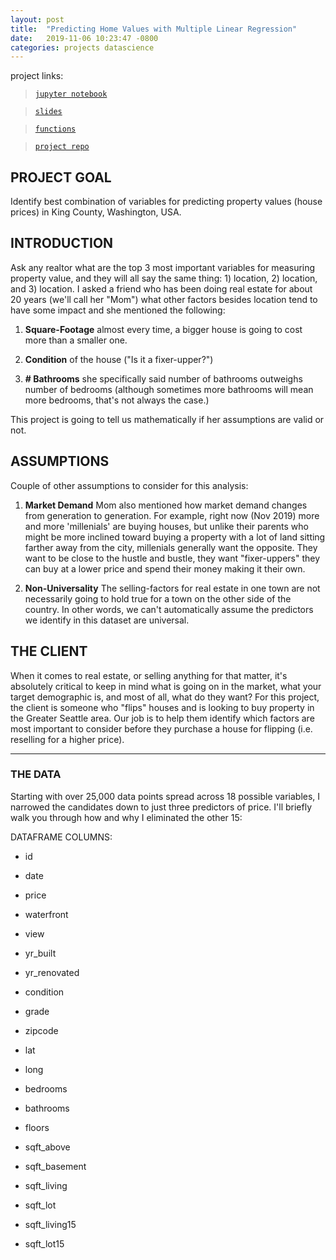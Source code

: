 ```yaml
---
layout: post
title:  "Predicting Home Values with Multiple Linear Regression"
date:   2019-11-06 10:23:47 -0800
categories: projects datascience
---
```



project links:
> [`jupyter notebook`](/projects/king-county/notebook.html)

> [`slides`](/projects/king-county/slides/index.html)

> [`functions`](/code.html)

> [`project repo`](/)

## PROJECT GOAL
Identify best combination of variables for predicting property values (house prices) in King County, Washington, USA.

## INTRODUCTION
Ask any realtor what are the top 3 most important variables for measuring property value, and they will all say the same thing: 1) location, 2) location, and 3) location. I asked a friend who has been doing real estate for about 20 years (we'll call her "Mom") what other factors besides location tend to have some impact and she mentioned the following:

1. **Square-Footage** almost every time, a bigger house is going to cost more than a smaller one.

2. **Condition** of the house ("Is it a fixer-upper?")

3. **# Bathrooms** she specifically said number of bathrooms outweighs number of bedrooms (although sometimes more bathrooms will mean more bedrooms, that's not always the case.)

This project is going to tell us mathematically if her assumptions are valid or not.

## ASSUMPTIONS
Couple of other assumptions to consider for this analysis:

1. **Market Demand** Mom also mentioned how market demand changes from generation to generation. For example, right now (Nov 2019) more and more 'millenials' are buying houses, but unlike their parents who might be more inclined toward buying a property with a lot of land sitting farther away from the city, millenials generally want the opposite. They want to be close to the hustle and bustle, they want "fixer-uppers" they can buy at a lower price and spend their money making it their own.

2. **Non-Universality** The selling-factors for real estate in one town are not necessarily going to hold true for a town on the other side of the country. In other words, we can't automatically assume the predictors we identify in this dataset are universal.

## THE CLIENT
When it comes to real estate, or selling anything for that matter, it's absolutely critical to keep in mind what is going on in the market, what your target demographic is, and most of all, what do they want? For this project, the client is someone who "flips" houses and is looking to buy property in the Greater Seattle area. Our job is to help them identify which factors are most important to consider before they purchase a house for flipping (i.e. reselling for a higher price).

---

### THE DATA

Starting with over 25,000 data points spread across 18 possible variables, I narrowed the candidates down to just three predictors of price. I'll briefly walk you through how and why I eliminated the other 15:

DATAFRAME COLUMNS:
- id
- date
- price

- waterfront
- view

- yr_built
- yr_renovated
- condition
- grade

- zipcode
- lat
- long

- bedrooms
- bathrooms
- floors

- sqft_above
- sqft_basement
- sqft_living
- sqft_lot
- sqft_living15
- sqft_lot15
